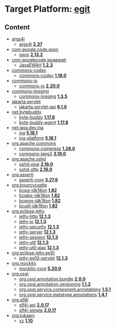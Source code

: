 # Target Platform: [egit](https://raw.githubusercontent.com/eclipse-egit/egit/master/org.eclipse.egit.target/maven/dependencies.tpd)

## Content
 - [args4j](https://repo.maven.apache.org/maven2/args4j/)
    - [args4j](https://repo.maven.apache.org/maven2/args4j/args4j/) **[2.37](https://repo.maven.apache.org/maven2/args4j/args4j/2.37)**
 - [com.google.code.gson](https://repo.maven.apache.org/maven2/com/google/code/gson/)
    - [gson](https://repo.maven.apache.org/maven2/com/google/code/gson/gson/) **[2.13.2](https://repo.maven.apache.org/maven2/com/google/code/gson/gson/2.13.2)**
 - [com.googlecode.javaewah](https://repo.maven.apache.org/maven2/com/googlecode/javaewah/)
    - [JavaEWAH](https://repo.maven.apache.org/maven2/com/googlecode/javaewah/JavaEWAH/) **[1.2.3](https://repo.maven.apache.org/maven2/com/googlecode/javaewah/JavaEWAH/1.2.3)**
 - [commons-codec](https://repo.maven.apache.org/maven2/commons-codec/)
    - [commons-codec](https://repo.maven.apache.org/maven2/commons-codec/commons-codec/) **[1.19.0](https://repo.maven.apache.org/maven2/commons-codec/commons-codec/1.19.0)**
 - [commons-io](https://repo.maven.apache.org/maven2/commons-io/)
    - [commons-io](https://repo.maven.apache.org/maven2/commons-io/commons-io/) **[2.20.0](https://repo.maven.apache.org/maven2/commons-io/commons-io/2.20.0)**
 - [commons-logging](https://repo.maven.apache.org/maven2/commons-logging/)
    - [commons-logging](https://repo.maven.apache.org/maven2/commons-logging/commons-logging/) **[1.3.5](https://repo.maven.apache.org/maven2/commons-logging/commons-logging/1.3.5)**
 - [jakarta.servlet](https://repo.maven.apache.org/maven2/jakarta/servlet/)
    - [jakarta.servlet-api](https://repo.maven.apache.org/maven2/jakarta/servlet/jakarta.servlet-api/) **[6.1.0](https://repo.maven.apache.org/maven2/jakarta/servlet/jakarta.servlet-api/6.1.0)**
 - [net.bytebuddy](https://repo.maven.apache.org/maven2/net/bytebuddy/)
    - [byte-buddy](https://repo.maven.apache.org/maven2/net/bytebuddy/byte-buddy/) **[1.17.8](https://repo.maven.apache.org/maven2/net/bytebuddy/byte-buddy/1.17.8)**
    - [byte-buddy-agent](https://repo.maven.apache.org/maven2/net/bytebuddy/byte-buddy-agent/) **[1.17.8](https://repo.maven.apache.org/maven2/net/bytebuddy/byte-buddy-agent/1.17.8)**
 - [net.java.dev.jna](https://repo.maven.apache.org/maven2/net/java/dev/jna/)
    - [jna](https://repo.maven.apache.org/maven2/net/java/dev/jna/jna/) **[5.18.1](https://repo.maven.apache.org/maven2/net/java/dev/jna/jna/5.18.1)**
    - [jna-platform](https://repo.maven.apache.org/maven2/net/java/dev/jna/jna-platform/) **[5.18.1](https://repo.maven.apache.org/maven2/net/java/dev/jna/jna-platform/5.18.1)**
 - [org.apache.commons](https://repo.maven.apache.org/maven2/org/apache/commons/)
    - [commons-compress](https://repo.maven.apache.org/maven2/org/apache/commons/commons-compress/) **[1.28.0](https://repo.maven.apache.org/maven2/org/apache/commons/commons-compress/1.28.0)**
    - [commons-lang3](https://repo.maven.apache.org/maven2/org/apache/commons/commons-lang3/) **[3.19.0](https://repo.maven.apache.org/maven2/org/apache/commons/commons-lang3/3.19.0)**
 - [org.apache.sshd](https://repo.maven.apache.org/maven2/org/apache/sshd/)
    - [sshd-osgi](https://repo.maven.apache.org/maven2/org/apache/sshd/sshd-osgi/) **[2.16.0](https://repo.maven.apache.org/maven2/org/apache/sshd/sshd-osgi/2.16.0)**
    - [sshd-sftp](https://repo.maven.apache.org/maven2/org/apache/sshd/sshd-sftp/) **[2.16.0](https://repo.maven.apache.org/maven2/org/apache/sshd/sshd-sftp/2.16.0)**
 - [org.assertj](https://repo.maven.apache.org/maven2/org/assertj/)
    - [assertj-core](https://repo.maven.apache.org/maven2/org/assertj/assertj-core/) **[3.27.6](https://repo.maven.apache.org/maven2/org/assertj/assertj-core/3.27.6)**
 - [org.bouncycastle](https://repo.maven.apache.org/maven2/org/bouncycastle/)
    - [bcpg-jdk18on](https://repo.maven.apache.org/maven2/org/bouncycastle/bcpg-jdk18on/) **[1.82](https://repo.maven.apache.org/maven2/org/bouncycastle/bcpg-jdk18on/1.82)**
    - [bcpkix-jdk18on](https://repo.maven.apache.org/maven2/org/bouncycastle/bcpkix-jdk18on/) **[1.82](https://repo.maven.apache.org/maven2/org/bouncycastle/bcpkix-jdk18on/1.82)**
    - [bcprov-jdk18on](https://repo.maven.apache.org/maven2/org/bouncycastle/bcprov-jdk18on/) **[1.82](https://repo.maven.apache.org/maven2/org/bouncycastle/bcprov-jdk18on/1.82)**
    - [bcutil-jdk18on](https://repo.maven.apache.org/maven2/org/bouncycastle/bcutil-jdk18on/) **[1.82](https://repo.maven.apache.org/maven2/org/bouncycastle/bcutil-jdk18on/1.82)**
 - [org.eclipse.jetty](https://repo.maven.apache.org/maven2/org/eclipse/jetty/)
    - [jetty-http](https://repo.maven.apache.org/maven2/org/eclipse/jetty/jetty-http/) **[12.1.3](https://repo.maven.apache.org/maven2/org/eclipse/jetty/jetty-http/12.1.3)**
    - [jetty-io](https://repo.maven.apache.org/maven2/org/eclipse/jetty/jetty-io/) **[12.1.3](https://repo.maven.apache.org/maven2/org/eclipse/jetty/jetty-io/12.1.3)**
    - [jetty-security](https://repo.maven.apache.org/maven2/org/eclipse/jetty/jetty-security/) **[12.1.3](https://repo.maven.apache.org/maven2/org/eclipse/jetty/jetty-security/12.1.3)**
    - [jetty-server](https://repo.maven.apache.org/maven2/org/eclipse/jetty/jetty-server/) **[12.1.3](https://repo.maven.apache.org/maven2/org/eclipse/jetty/jetty-server/12.1.3)**
    - [jetty-session](https://repo.maven.apache.org/maven2/org/eclipse/jetty/jetty-session/) **[12.1.3](https://repo.maven.apache.org/maven2/org/eclipse/jetty/jetty-session/12.1.3)**
    - [jetty-util](https://repo.maven.apache.org/maven2/org/eclipse/jetty/jetty-util/) **[12.1.3](https://repo.maven.apache.org/maven2/org/eclipse/jetty/jetty-util/12.1.3)**
    - [jetty-util-ajax](https://repo.maven.apache.org/maven2/org/eclipse/jetty/jetty-util-ajax/) **[12.1.3](https://repo.maven.apache.org/maven2/org/eclipse/jetty/jetty-util-ajax/12.1.3)**
 - [org.eclipse.jetty.ee10](https://repo.maven.apache.org/maven2/org/eclipse/jetty/ee10/)
    - [jetty-ee10-servlet](https://repo.maven.apache.org/maven2/org/eclipse/jetty/ee10/jetty-ee10-servlet/) **[12.1.3](https://repo.maven.apache.org/maven2/org/eclipse/jetty/ee10/jetty-ee10-servlet/12.1.3)**
 - [org.mockito](https://repo.maven.apache.org/maven2/org/mockito/)
    - [mockito-core](https://repo.maven.apache.org/maven2/org/mockito/mockito-core/) **[5.20.0](https://repo.maven.apache.org/maven2/org/mockito/mockito-core/5.20.0)**
 - [org.osgi](https://repo.maven.apache.org/maven2/org/osgi/)
    - [org.osgi.annotation.bundle](https://repo.maven.apache.org/maven2/org/osgi/org.osgi.annotation.bundle/) **[2.0.0](https://repo.maven.apache.org/maven2/org/osgi/org.osgi.annotation.bundle/2.0.0)**
    - [org.osgi.annotation.versioning](https://repo.maven.apache.org/maven2/org/osgi/org.osgi.annotation.versioning/) **[1.1.2](https://repo.maven.apache.org/maven2/org/osgi/org.osgi.annotation.versioning/1.1.2)**
    - [org.osgi.service.component.annotations](https://repo.maven.apache.org/maven2/org/osgi/org.osgi.service.component.annotations/) **[1.5.1](https://repo.maven.apache.org/maven2/org/osgi/org.osgi.service.component.annotations/1.5.1)**
    - [org.osgi.service.metatype.annotations](https://repo.maven.apache.org/maven2/org/osgi/org.osgi.service.metatype.annotations/) **[1.4.1](https://repo.maven.apache.org/maven2/org/osgi/org.osgi.service.metatype.annotations/1.4.1)**
 - [org.slf4j](https://repo.maven.apache.org/maven2/org/slf4j/)
    - [slf4j-api](https://repo.maven.apache.org/maven2/org/slf4j/slf4j-api/) **[2.0.17](https://repo.maven.apache.org/maven2/org/slf4j/slf4j-api/2.0.17)**
    - [slf4j-simple](https://repo.maven.apache.org/maven2/org/slf4j/slf4j-simple/) **[2.0.17](https://repo.maven.apache.org/maven2/org/slf4j/slf4j-simple/2.0.17)**
 - [org.tukaani](https://repo.maven.apache.org/maven2/org/tukaani/)
    - [xz](https://repo.maven.apache.org/maven2/org/tukaani/xz/) **[1.10](https://repo.maven.apache.org/maven2/org/tukaani/xz/1.10)**
